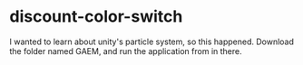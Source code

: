# discount-color-switch
 
I wanted to learn about unity's particle system, so this happened. 
Download the folder named GAEM, and run the application from in there.
